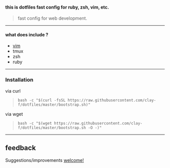 #### this is dotfiles fast config for ruby, zsh, vim, etc.
> fast config for web development.
***
#### what does include ?
 * <a href="https://github.com/clay-f/dotfiles/tree/master/vim">vim</a>
 * tmux
 * zsh
 * ruby

***
### Installation

via curl

> ` bash -c "$(curl -fsSL https://raw.githubusercontent.com/clay-f/dotfiles/master/bootstrap.sh)" `

via wget

> `bash -c "$(wget https://raw.githubusercontent.com/clay-f/dotfiles/master/bootstrap.sh -O -)" `

***
## feedback
Suggestions/improvements <a href="https://github.com/clay-f/dotfiles/issues/new">welcome!</a>

